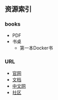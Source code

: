## 资源索引

### books
- PDF
- 书桌
    - 第一本Docker书

### URL
- [官网](https://www.docker.com/)
- [文档]()
- [中文网](http://www.docker.org.cn/index.html)
- [社区]()